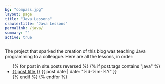 ```yaml
---
bg: "compass.jpg"
layout: page
title: "Java Lessons"
crawlertitle: "Java Lessons"
permalink: /java/
summary: ""
active: true
---
```


The project that sparked the creation of this blog was teaching Java programming to a colleague. Here are all the lessons, in order:

<ul class="year">
  {% for post in site.posts reversed %}
    {% if post.tags contains "java" %}
      <li>
          <a href="{{ post.url | relative_url}}">{{ post.title }}</a>
          <span class="date">{{ post.date | date: "%d-%m-%Y"  }}</span>
      </li>
    {% endif %}
  {% endfor %}
</ul>
